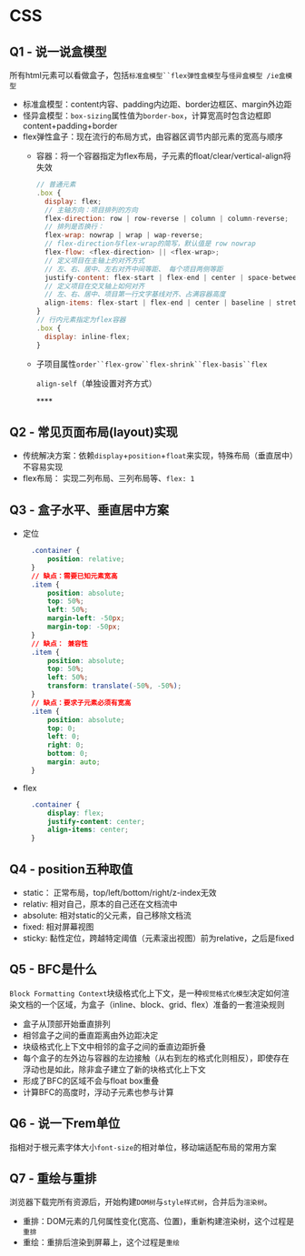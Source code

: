 # CSS

## Q1 - 说一说盒模型

所有html元素可以看做盒子，包括```标准盒模型``flex弹性盒模型```与`怪异盒模型 /ie盒模型`

* 标准盒模型：content内容、padding内边距、border边框区、margin外边距
* 怪异盒模型：`box-sizing`属性值为`border-box`，计算宽高时包含边框即 content+padding+border
* flex弹性盒子：现在流行的布局方式，由容器区调节内部元素的宽高与顺序
  * 容器：将一个容器指定为flex布局，子元素的float/clear/vertical-align将失效

    ```javascript
    // 普通元素
    .box {
      display: flex;
      // 主轴方向：项目排列的方向
      flex-direction: row | row-reverse | column | column-reverse;
      // 排列是否换行：
      flex-wrap: nowrap | wrap | wap-reverse;
      // flex-direction与flex-wrap的简写，默认值是 row nowrap
      flex-flow: <flex-direction> || <flex-wrap>;
      // 定义项目在主轴上的对齐方式
      // 左、右、居中、左右对齐中间等距、 每个项目两侧等距
      justify-content: flex-start | flex-end | center | space-between | space-around;
      // 定义项目在交叉轴上如何对齐
      // 左、右、居中、项目第一行文字基线对齐、占满容器高度
      align-items: flex-start | flex-end | center | baseline | stretch;
    }
    // 行内元素指定为flex容器
    .box {
      display: inline-flex;
    }
    ```

  * 子项目属性```order``flex-grow``flex-shrink``flex-basis``flex```

    `align-self`（单独设置对齐方式）

    \*\*\*\*

## **Q2 - 常见页面布局\(layout\)实现**

* 传统解决方案：依赖`display`+`position`+`float`来实现，特殊布局（垂直居中）不容易实现
* flex布局： 实现二列布局、三列布局等、`flex: 1`

## Q3 - 盒子水平、垂直居中方案

* 定位

  ```css
    .container {
        position: relative;
    }
    // 缺点：需要已知元素宽高
    .item {
        position: absolute;
        top: 50%;
        left: 50%;
        margin-left: -50px;
        margin-top: -50px;
    }
    // 缺点： 兼容性
    .item {
        position: absolute;
        top: 50%;
        left: 50%;
        transform: translate(-50%, -50%);
    }
    // 缺点：要求子元素必须有宽高
    .item {
        position: absolute;
        top: 0;
        left: 0;
        right: 0;
        bottom: 0;
        margin: auto;
    }
  ```

* flex

  ```css
    .container {
        display: flex;
        justify-content: center;
        align-items: center;
    }
  ```

## Q4 - position五种取值

* static： 正常布局，top/left/bottom/right/z-index无效
* relativ: 相对自己，原本的自己还在文档流中
* absolute: 相对static的父元素，自己移除文档流
* fixed: 相对屏幕视图
* sticky: 黏性定位，跨越特定阈值（元素滚出视图）前为relative，之后是fixed

## Q5 - BFC是什么

`Block Formatting Context`块级格式化上下文，是一种`视觉格式化模型`决定如何渲染文档的一个区域，为盒子（inline、block、grid、flex）准备的一套渲染规则

* 盒子从顶部开始垂直排列
* 相邻盒子之间的垂直距离由外边距决定
* 块级格式化上下文中相邻的盒子之间的垂直边距折叠
* 每个盒子的左外边与容器的左边接触（从右到左的格式化则相反），即使存在浮动也是如此，除非盒子建立了新的块格式化上下文
* 形成了BFC的区域不会与float box重叠
* 计算BFC的高度时，浮动子元素也参与计算

## Q6 - 说一下rem单位

指相对于根元素字体大小`font-size`的相对单位，移动端适配布局的常用方案

## Q7 - 重绘与重排

浏览器下载完所有资源后，开始构建`DOM树`与`style样式树`，合并后为`渲染树`。

* 重排：DOM元素的几何属性变化\(宽高、位置\)，重新构建渲染树，这个过程是`重排`
* 重绘：重排后渲染到屏幕上，这个过程是`重绘`

